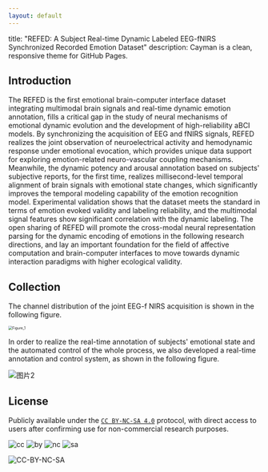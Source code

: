 ```yaml
---
layout: default
---
```

title: "REFED: A Subject Real-time Dynamic Labeled EEG-fNIRS Synchronized Recorded Emotion Dataset"
description: Cayman is a clean, responsive theme for GitHub Pages.

## Introduction

The REFED is the first emotional brain-computer interface dataset integrating multimodal brain signals and real-time dynamic emotion annotation, fills a critical gap in the study of neural mechanisms of emotional dynamic evolution and the development of high-reliability aBCI models. By synchronizing the acquisition of EEG and fNIRS signals, REFED realizes the joint observation of neuroelectrical activity and hemodynamic response under emotional evocation, which provides unique data support for exploring emotion-related neuro-vascular coupling mechanisms. Meanwhile, the dynamic potency and arousal annotation based on subjects' subjective reports, for the first time, realizes millisecond-level temporal alignment of brain signals with emotional state changes, which significantly improves the temporal modeling capability of the emotion recognition model. Experimental validation shows that the dataset meets the standard in terms of emotion evoked validity and labeling reliability, and the multimodal signal features show significant correlation with the dynamic labeling. The open sharing of REFED will promote the cross-modal neural representation parsing for the dynamic encoding of emotions in the following research directions, and lay an important foundation for the field of affective computation and brain-computer interfaces to move towards dynamic interaction paradigms with higher ecological validity.

## Collection

The channel distribution of the joint EEG-f NIRS acquisition is shown in the following figure.

<img src="./Figures/Figure_1.png" alt="Figure_1" style="zoom:50%;" />

In order to realize the real-time annotation of subjects' emotional state and the automated control of the whole process, we also developed a real-time annotation and control system, as shown in the following figure.

![图片2](./Figures/Figure_2.png)

## License


Publicly available under the [`CC BY-NC-SA 4.0`](https://creativecommons.org/licenses/by-nc-sa/4.0/) protocol, with direct access to users after confirming use for non-commercial research purposes. 

![cc](https://mirrors.creativecommons.org/presskit/icons/cc.svg) ![by](https://mirrors.creativecommons.org/presskit/icons/by.svg) ![nc](https://mirrors.creativecommons.org/presskit/icons/nc.svg) ![sa](https://mirrors.creativecommons.org/presskit/icons/sa.svg)

![CC-BY-NC-SA](http://mirrors.creativecommons.org/presskit/buttons/88x31/svg/by-nc-sa.svg) 
